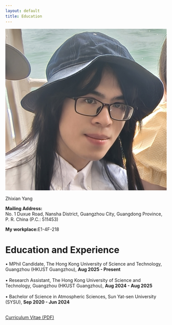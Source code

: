 ```yaml
---
layout: default
title: Education
---
```


<div class="container">
  <div class="sidebar">
    <img src="/assets/images/Portrait.jpg" alt="Portrait">
    <p class="name">Zhixian Yang</p>
    <div class="social-icons">
      <a href="mailto:zyang248@connect.hkust-gz.edu.cn?Subject=Hello" title="Email (Academic)">
        <i class="fas fa-envelope"></i>
      </a>
      <a href="https://www.linkedin.com/in/zhixian-yang-45ba71241/" title="LinkedIn" target="_blank">
        <i class="fab fa-linkedin"></i>
      </a>
      <a href="https://www.github.com/Koar-create/" title="Github" target="_blank">
        <i class="fab fa-github"></i>
      </a>
      <a href="https://orcid.org/0009-0002-8477-4304" title="ORCID" target="_blank">
        <i class="fab fa-orcid"></i>
      </a>
    </div>
    <p><strong>Mailing Address:</strong>
    <br>No. 1 Duxue Road, Nansha District, Guangzhou City, Guangdong Province, P. R. China (P.C.: 511453)</p>
    <p><strong>My workplace:</strong>E1-4F-218</p>
  </div>
  <div class="content">
    <h1>Education and Experience</h1>
    <p>
      • MPhil Candidate, The Hong Kong University of Science and Technology, Guangzhou (HKUST Guangzhou), <strong>Aug 2025 - Present</strong><br><br>
      • Research Assistant, The Hong Kong University of Science and Technology, Guangzhou (HKUST Guangzhou), <strong>Aug 2024 - Aug 2025</strong><br><br>
      • Bachelor of Science in Atmospheric Sciences, Sun Yat-sen University (SYSU), <strong>Sep 2020 - Jun 2024</strong><br><br>
    </p>
    <p><a href="/assets/documents/Z_Yang_Curriculum_Vitae.pdf" target="_blank">Curriculum Vitae (PDF)</a></p>
  </div>
</div>